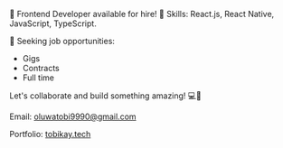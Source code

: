 👋 Frontend Developer available for hire! 🚀
Skills: React.js, React Native, JavaScript, TypeScript.

🌟 Seeking job opportunities:

- Gigs
- Contracts
- Full time

Let's collaborate and build something amazing! 💻💼

Email: oluwatobi9990@gmail.com

Portfolio: [tobikay.tech](https://tobikay.tech/)



<!---
Samuel-Tobi/Samuel-Tobi is a ✨ special ✨ repository because its `README.md` (this file) appears on your GitHub profile.
You can click the Preview link to take a look at your changes.
--->
